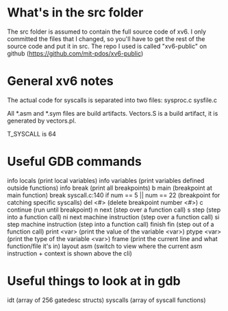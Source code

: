 # What's in the src folder
The src folder is assumed to contain the full source code of xv6.
I only committed the files that I changed, so you'll have to get the rest of the source code 
and put it in src.
The repo I used is called "xv6-public" on github (https://github.com/mit-pdos/xv6-public)

# General xv6 notes
The actual code for syscalls is separated into two files:
sysproc.c 
sysfile.c

All \*.asm and \*.sym files are build artifacts.
Vectors.S is a build artifact, it is generated by vectors.pl.

T_SYSCALL is 64

# Useful GDB commands

info locals (print local variables)
info variables (print variables defined outside functions)
info break (print all breakpoints)
b main (breakpoint at main function)
break syscall.c:140 if num == 5 || num == 22 (breakpoint for catching specific syscalls)
del \<#\> (delete breakpoint number \<#\>)
c continue (run until breakpoint)
n next (step over a function call)
s step (step into a function call)
ni next machine instruction (step over a function call)
si step machine instruction (step into a function call)
finish fin (step out of a function call)
print \<var\> (print the value of the variable \<var\>)
ptype \<var\> (print the type of the variable \<var\>)
frame (print the current line and what function/file it's in)
layout asm (switch to view where the current asm instruction + context is shown above the cli)


# Useful things to look at in gdb
idt (array of 256 gatedesc structs)
syscalls (array of syscall functions)

